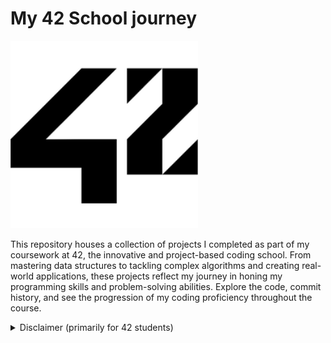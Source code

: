 # My 42 School journey

<img src="assets/logo.png" width="300">

This repository houses a collection of projects I completed as part of my coursework at 42, the innovative and project-based coding school. From mastering data structures to tackling complex algorithms and creating real-world applications, these projects reflect my journey in honing my programming skills and problem-solving abilities. Explore the code, commit history, and see the progression of my coding proficiency throughout the course.

<details>
<summary>Disclaimer (primarily for 42 students)</summary>
<br>
While collaboration is encouraged, it's essential to emphasize that 42's educational model prioritizes independent problem-solving and individual growth. Please be aware that the code in this repository contains solutions to the assignments from the 42 curriculum. It is essential to uphold academic integrity and adhere to your institution's code of conduct. Copying or submitting this code as your own work goes against the principles of 42 and may have consequences in line with the school's policies. This repository is meant for reference and learning purposes only. Use it responsibly and ensure that you understand and complete your assignments independently.
</details>
